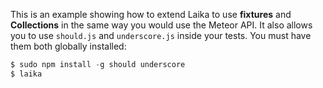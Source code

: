 This is an example showing how to extend Laika to use **fixtures** and **Collections** in the same way you would use the Meteor API.
It also allows you to use `should.js` and `underscore.js` inside your tests.
You must have them both globally installed:

```js
$ sudo npm install -g should underscore
$ laika
```
